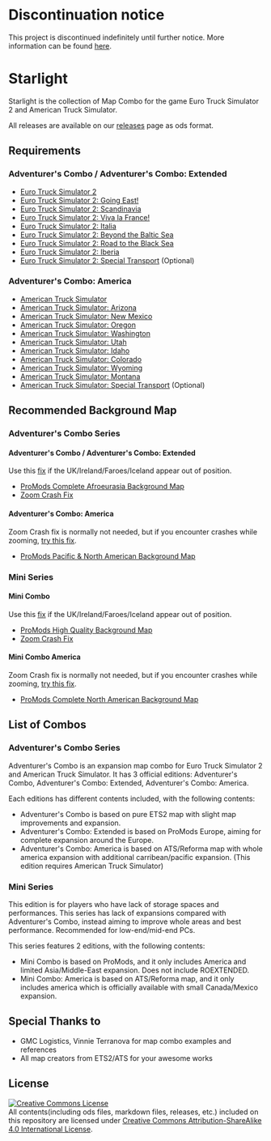# Discontinuation notice
This project is discontinued indefinitely until further notice. More information can be found [here](https://github.com/MysticMoonlight/EnhancedMod/discussions/30).

# Starlight
Starlight is the collection of Map Combo for the game Euro Truck Simulator 2 and American Truck Simulator.

All releases are available on our [releases](https://github.com/MysticMoonlight/StarlightMap/releases) page as ods format.

## Requirements
### Adventurer's Combo / Adventurer's Combo: Extended
* [Euro Truck Simulator 2](https://store.steampowered.com/app/227300/)
* [Euro Truck Simulator 2: Going East!](https://store.steampowered.com/app/227310/)
* [Euro Truck Simulator 2: Scandinavia](https://store.steampowered.com/app/304212/)
* [Euro Truck Simulator 2: Viva la France!](https://store.steampowered.com/app/531130/)
* [Euro Truck Simulator 2: Italia](https://store.steampowered.com/app/558244/)
* [Euro Truck Simulator 2: Beyond the Baltic Sea](https://store.steampowered.com/app/925580/)
* [Euro Truck Simulator 2: Road to the Black Sea](https://store.steampowered.com/app/1056760/)
* [Euro Truck Simulator 2: Iberia](https://store.steampowered.com/app/1209460/)
* [Euro Truck Simulator 2: Special Transport](https://store.steampowered.com/app/558245) (Optional)

### Adventurer's Combo: America
* [American Truck Simulator](https://store.steampowered.com/app/270880/)
* [American Truck Simulator: Arizona](https://store.steampowered.com/app/463740/)
* [American Truck Simulator: New Mexico](https://store.steampowered.com/app/684630/)
* [American Truck Simulator: Oregon](https://store.steampowered.com/app/800370/)
* [American Truck Simulator: Washington](https://store.steampowered.com/app/1015160/)
* [American Truck Simulator: Utah](https://store.steampowered.com/app/1104880/)
* [American Truck Simulator: Idaho](https://store.steampowered.com/app/1209470/)
* [American Truck Simulator: Colorado](https://store.steampowered.com/app/1209471/)
* [American Truck Simulator: Wyoming](https://store.steampowered.com/app/1415692/)
* [American Truck Simulator: Montana](https://store.steampowered.com/app/1811080/)
* [American Truck Simulator: Special Transport](https://store.steampowered.com/app/962750) (Optional)

## Recommended Background Map
### Adventurer's Combo Series
#### Adventurer's Combo / Adventurer's Combo: Extended
Use this [fix](https://truckymods.io/euro-truck-simulator-2/ui/scs-scale-hack-disable) if the UK/Ireland/Faroes/Iceland appear out of position.

* [ProMods Complete Afroeurasia Background Map](https://truckymods.io/euro-truck-simulator-2/ui/promods-complete-afroeurasia-background-map)
* [Zoom Crash Fix](https://truckymods.io/euro-truck-simulator-2/ui/zoom-crash-fix) 

#### Adventurer's Combo: America
Zoom Crash fix is normally not needed, but if you encounter crashes while zooming, [try this fix](https://sharemods.com/8p9xpdozm6f7/CRASHFIX_HUGE_COMBOS.scs.html).
* [ProMods Pacific & North American Background Map](https://truckymods.io/american-truck-simulator/ui/promods-pacific-north-american-map-background)

### Mini Series
#### Mini Combo
Use this [fix](https://truckymods.io/euro-truck-simulator-2/ui/scs-scale-hack-disable) if the UK/Ireland/Faroes/Iceland appear out of position.

* [ProMods High Quality Background Map](https://truckymods.io/euro-truck-simulator-2/ui/promods-high-quality-background-map)
* [Zoom Crash Fix](https://truckymods.io/euro-truck-simulator-2/ui/zoom-crash-fix) 

#### Mini Combo America
Zoom Crash fix is normally not needed, but if you encounter crashes while zooming, [try this fix](https://sharemods.com/8p9xpdozm6f7/CRASHFIX_HUGE_COMBOS.scs.html).
* [ProMods Complete North American Background Map](https://truckymods.io/american-truck-simulator/ui/promods-complete-north-american-background-map)

## List of Combos
### Adventurer's Combo Series
Adventurer's Combo is an expansion map combo for Euro Truck Simulator 2 and American Truck Simulator.
It has 3 official editions: Adventurer's Combo, Adventurer's Combo: Extended, Adventurer's Combo: America.

Each editions has different contents included, with the following contents:
* Adventurer's Combo is based on pure ETS2 map with slight map improvements and expansion.
* Adventurer's Combo: Extended is based on ProMods Europe, aiming for complete expansion around the Europe.
* Adventurer's Combo: America is based on ATS/Reforma map with whole america expansion with additional carribean/pacific expansion. (This edition requires American Truck Simulator)

### Mini Series
This edition is for players who have lack of storage spaces and performances. This series has lack of expansions compared with Adventurer's Combo, instead aiming to improve whole areas and best performance.
Recommended for low-end/mid-end PCs.

This series features 2 editions, with the following contents:
* Mini Combo is based on ProMods, and it only includes America and limited Asia/Middle-East expansion. Does not include ROEXTENDED.
* Mini Combo: America is based on ATS/Reforma map, and it only includes america which is officially available with small Canada/Mexico expansion.

## Special Thanks to
* GMC Logistics, Vinnie Terranova for map combo examples and references
* All map creators from ETS2/ATS for your awesome works

## License
<a rel="license" href="http://creativecommons.org/licenses/by-sa/4.0/"><img alt="Creative Commons License" style="border-width:0" src="https://i.creativecommons.org/l/by-sa/4.0/88x31.png" /></a><br />All contents(including ods files, markdown files, releases, etc.) included on this repository are licensed under <a rel="license" href="http://creativecommons.org/licenses/by-sa/4.0/">Creative Commons Attribution-ShareAlike 4.0 International License</a>.
